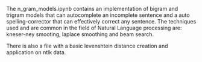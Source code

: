The n_gram_models.ipynb contains an implementation of bigram and trigram models that can autocomplete an incomplete sentence and a auto spelling-corrector that can effectively correct any sentence. The techniques used and are common in the field of Natural Language processing  are: kneser-ney smooting, laplace smoothing and beam search.

There is also a file with a basic levenshtein distance creation and application on ntlk data.